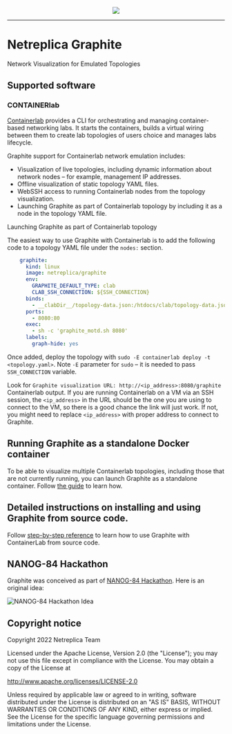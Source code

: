 <p align=center><img src=https://github.com/netreplica/graphite/blob/bd4cdec84048b6c4762a929ec37b7a21841c453d/images/netreplica.png/></p>

---
# Netreplica Graphite
Network Visualization for Emulated Topologies

## Supported software

### CONTAINERlab

[Containerlab](https://containerlab.dev/) provides a CLI for orchestrating and managing container-based networking labs. It starts the containers, builds a virtual wiring between them to create lab topologies of users choice and manages labs lifecycle.

Graphite support for Containerlab network emulation includes:

* Visualization of live topologies, including dynamic information about network nodes – for example, management IP addresses.
* Offline visualization of static topology YAML files.
* WebSSH access to running Containerlab nodes from the topology visualization.
* Launching Graphite as part of Containerlab topology by including it as a node in the topology YAML file.

Launching Graphite as part of Containerlab topology

The easiest way to use Graphite with Containerlab is to add the following code to a topology YAML file under the `nodes:` section.

```Yaml
    graphite:
      kind: linux
      image: netreplica/graphite
      env:
        GRAPHITE_DEFAULT_TYPE: clab
        CLAB_SSH_CONNECTION: ${SSH_CONNECTION}
      binds:
        - __clabDir__/topology-data.json:/htdocs/clab/topology-data.json:ro
      ports:
        - 8080:80
      exec:
        - sh -c 'graphite_motd.sh 8080'
      labels:
        graph-hide: yes
````

Once added, deploy the topology with `sudo -E containerlab deploy -t <topology.yaml>`. Note `-E` parameter for `sudo` – it is needed to pass `SSH_CONNECTION` variable.

Look for `Graphite visualization URL: http://<ip_address>:8080/graphite` Containerlab output. If you are running Containerlab on a VM via an SSH session, the `<ip_address>` in the URL should be the one you are using to connect to the VM, so there is a good chance the link will just work. If not, you might need to replace `<ip_address>` with proper address to connect to Graphite.

## Running Graphite as a standalone Docker container

To be able to visualize multiple Containerlab topologies, including those that are not currently running, you can launch Graphite as a standalone container. Follow [the guide](docs/DOCKER.md) to learn how.

## Detailed instructions on installing and using Graphite from source code.

Follow [step-by-step reference](docs/CONTAINERLAB.md) to learn how to use Graphite with ContainerLab from source code.

## NANOG-84 Hackathon

Graphite was conceived as part of [NANOG-84 Hackathon](https://www.nanog.org/events/nanog-84-hackathon/). Here is an original idea:

![NANOG-84 Hackathon Idea](images/clab-graphite.png)

## Copyright notice

Copyright 2022 Netreplica Team

Licensed under the Apache License, Version 2.0 (the "License");
you may not use this file except in compliance with the License.
You may obtain a copy of the License at

   http://www.apache.org/licenses/LICENSE-2.0

Unless required by applicable law or agreed to in writing, software
distributed under the License is distributed on an "AS IS" BASIS,
WITHOUT WARRANTIES OR CONDITIONS OF ANY KIND, either express or implied.
See the License for the specific language governing permissions and
limitations under the License.
